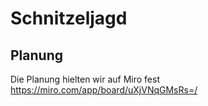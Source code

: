 # Schnitzeljagd


## Planung
Die Planung hielten wir auf Miro fest
https://miro.com/app/board/uXjVNqGMsRs=/

